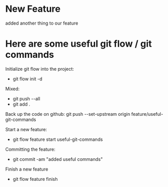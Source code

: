 # New Feature

added another thing to our feature


# Here are some useful git flow / git commands

Initialize git flow into the project:
- git flow init -d

Mixed:
- git push --all
- git add .

Back up the code on github:
git push --set-upstream origin feature/useful-git-commands

Start a new feature:
- git flow feature start useful-git-commands

Committing the feature:
- git commit -am "added useful commands"

Finish a new feature
- git flow feature finish